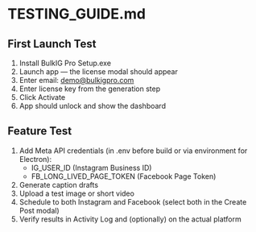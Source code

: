 # TESTING_GUIDE.md

## First Launch Test
1. Install BulkIG Pro Setup.exe
2. Launch app — the license modal should appear
3. Enter email: demo@bulkigpro.com
4. Enter license key from the generation step
5. Click Activate
6. App should unlock and show the dashboard

## Feature Test
1. Add Meta API credentials (in .env before build or via environment for Electron):
   - IG_USER_ID (Instagram Business ID)
   - FB_LONG_LIVED_PAGE_TOKEN (Facebook Page Token)
2. Generate caption drafts
3. Upload a test image or short video
4. Schedule to both Instagram and Facebook (select both in the Create Post modal)
5. Verify results in Activity Log and (optionally) on the actual platform
